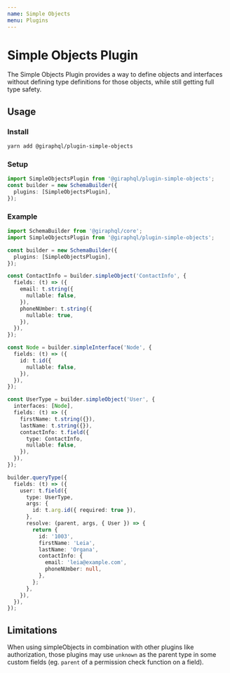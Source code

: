 ```yaml
---
name: Simple Objects
menu: Plugins
---
```


# Simple Objects Plugin

The Simple Objects Plugin provides a way to define objects and interfaces without defining type definitions for those objects, while still getting full type safety.

## Usage

### Install

```bash
yarn add @giraphql/plugin-simple-objects
```

### Setup

```typescript
import SimpleObjectsPlugin from '@giraphql/plugin-simple-objects';
const builder = new SchemaBuilder({
  plugins: [SimpleObjectsPlugin],
});
```

### Example

```typescript
import SchemaBuilder from '@giraphql/core';
import SimpleObjectsPlugin from '@giraphql/plugin-simple-objects';

const builder = new SchemaBuilder({
  plugins: [SimpleObjectsPlugin],
});

const ContactInfo = builder.simpleObject('ContactInfo', {
  fields: (t) => ({
    email: t.string({
      nullable: false,
    }),
    phoneNUmber: t.string({
      nullable: true,
    }),
  }),
});

const Node = builder.simpleInterface('Node', {
  fields: (t) => ({
    id: t.id({
      nullable: false,
    }),
  }),
});

const UserType = builder.simpleObject('User', {
  interfaces: [Node],
  fields: (t) => ({
    firstName: t.string({}),
    lastName: t.string({}),
    contactInfo: t.field({
      type: ContactInfo,
      nullable: false,
    }),
  }),
});

builder.queryType({
  fields: (t) => ({
    user: t.field({
      type: UserType,
      args: {
        id: t.arg.id({ required: true }),
      },
      resolve: (parent, args, { User }) => {
        return {
          id: '1003',
          firstName: 'Leia',
          lastName: 'Organa',
          contactInfo: {
            email: 'leia@example.com',
            phoneNUmber: null,
          },
        };
      },
    }),
  }),
});
```

## Limitations

When using simpleObjects in combination with other plugins like authorization, those plugins may use `unknown` as the parent type in some custom fields \(eg. `parent` of a permission check function on a field\).

